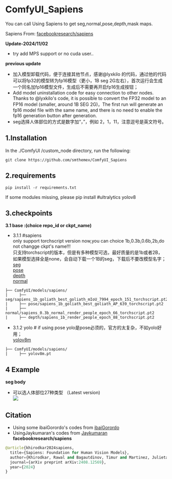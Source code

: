 # ComfyUI_Sapiens
You can call Using Sapiens to get seg,normal,pose,depth,mask maps.

Sapiens From: [facebookresearch/sapiens](https://github.com/facebookresearch/sapiens) 

**Update-2024/11/02**
* try add MPS support or no cuda user..

**previous update**
* 加入模型卸载代码，便于连接其他节点，感谢@lyxkilo 的代码，通过他的代码可以将fp32的模型转为fp16模型（更小，1B seg 2G左右），首次运行会生成一个同名加fp16模型文件，生成后不需要再开启fp16生成按钮；  
* Add model uninstallation code for easy connection to other nodes. Thanks to @lyxkilo's code, it is possible to convert the FP32 model to an FP16 model (smaller, around 1B SEG 2G)，The first run will generate an fp16 model file with the same name, and there is no need to enable the fp16 generation button after generation.    
* seg选择人体部位的方式是数字加“，”，例如 2，1，11，注意逗号是英文符号。

1.Installation  
-----
  In the ./ComfyUI /custom_node directory, run the following:   
```
git clone https://github.com/smthemex/ComfyUI_Sapiens
```
2.requirements  
----
```
pip install -r requirements.txt
```
If some modules missing, please pip install   #ultralytics yolov8

3.checkpoints 
----
**3.1 base :(choice repo_id or ckpt_name)**       
* 3.1.1 #sapiens    
only support torchscript version now,you can choice 1b,0.3b,0.6b,2b,do not changge ckpt's name!!!    
只支持torchscript的版本，但是有多种模型可选，最好质量的是1b或者2B，如果模型选择全是none，会自动下载一个1B的seg，下载后不要改模型名字；     
[seg](https://huggingface.co/facebook/sapiens-seg-1b-torchscript)  
[pose](https://huggingface.co/facebook/sapiens-pose-1b-torchscript)  
[depth](https://huggingface.co/facebook/sapiens-depth-1b-torchscript)  
[normal](https://huggingface.co/facebook/sapiens-normal-1b-torchscript)  
```
├── ComfyUI/models/sapiens/
|     ├── seg/sapiens_1b_goliath_best_goliath_mIoU_7994_epoch_151_torchscript.pt2
|     ├── pose/sapiens_1b_goliath_best_goliath_AP_639_torchscript.pt2
|     ├── normal/sapiens_0.3b_normal_render_people_epoch_66_torchscript.pt2
|     ├── depth/sapiens_1b_render_people_epoch_88_torchscript.pt2
```
* 3.1.2 yolo # if using pose
yolo是pose必须的，官方的太复杂，不如yolo好用；  
[yolov8m](https://huggingface.co/Ultralytics/YOLOv8/tree/main)   
```
├── ComfyUI/models/sapiens/
|     ├── yolov8m.pt
```
4 Example
----
**seg body**    
* 可以选人体部位27种类型 （Latest version)        
![](https://github.com/smthemex/ComfyUI_Sapiens/blob/main/new_example.png) 

Citation
------
* Using some ibaiGorordo's codes from [ibaiGorordo](https://github.com/ibaiGorordo/Sapiens-Pytorch-Inference)  
* UsingJaykumaran's codes from [Jaykumaran](https://learnopencv.com/sapiens-human-vision-models)  
**facebookresearch/sapiens**
``` python  
@article{khirodkar2024sapiens,
  title={Sapiens: Foundation for Human Vision Models},
  author={Khirodkar, Rawal and Bagautdinov, Timur and Martinez, Julieta and Zhaoen, Su and James, Austin and Selednik, Peter and Anderson, Stuart and Saito, Shunsuke},
  journal={arXiv preprint arXiv:2408.12569},
  year={2024}
}
```
